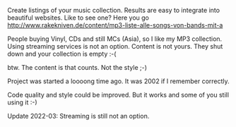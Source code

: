 Create listings of your music collection. Results are easy to integrate into beautiful websites.
Like to see one? Here you go http://www.rakekniven.de/content/mp3-liste-alle-songs-von-bands-mit-a

People buying Vinyl, CDs and still MCs (Asia), so I like my MP3 collection.
Using streaming services is not an option. Content is not yours. They shut down and your collection is empty :-(

btw. The content is that counts. Not the style ;-)

Project was started a loooong time ago. It was 2002 if I remember correctly.

Code quality and style could be improved. But it works and some of you still using it :-)

Update 2022-03: Streaming is still not an option.
